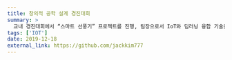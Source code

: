```yaml
---
title: 창의적 공학 설계 경진대회
summary: >
  교내 경진대회에서 “스마트 선풍기” 프로젝트를 진행, 팀장으로서 IoT와 딥러닝 융합 기술을 사용해 사람 인식과 바람 세기 조절 시스템을 개발했습니다.
tags: ['IOT']
date: 2019-12-18
external_link: https://github.com/jackkim777
---
```


